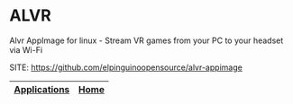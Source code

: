 # ALVR
 
 Alvr AppImage for linux - Stream VR games from your PC to your  headset via Wi-Fi
 
 SITE: https://github.com/elpinguinoopensource/alvr-appimage

 | [Applications](https://portable-linux-apps.github.io/apps.html) | [Home](https://portable-linux-apps.github.io)
 | --- | --- |
